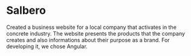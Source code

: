 # Salbero

Created a business website for a local company that activates in the concrete industry. The website presents the products that the company creates and also informations about their purpose as a brand.
For developing it, we chose Angular.
